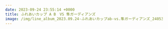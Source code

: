 ```yaml
---
date: 2023-09-24 23:55:14 +0000
title: ふれあいカップ A B　VS 隼ガーディアンズ
image: /img/line_album_2023.09.24-ふれあいカップab-vs.隼ガーディアンズ_240531_1.jpg
---
```

